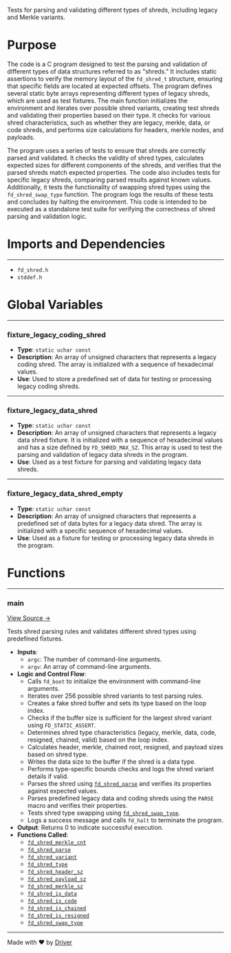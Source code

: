<!--------------------------------------------------------------------------------->
<!-- IMPORTANT: This file is auto-generated by Driver (https://driver.ai). -------->
<!-- Manual edits may be overwritten on future commits. --------------------------->
<!--------------------------------------------------------------------------------->

Tests for parsing and validating different types of shreds, including legacy and Merkle variants.

# Purpose
The code is a C program designed to test the parsing and validation of different types of data structures referred to as "shreds." It includes static assertions to verify the memory layout of the `fd_shred_t` structure, ensuring that specific fields are located at expected offsets. The program defines several static byte arrays representing different types of legacy shreds, which are used as test fixtures. The main function initializes the environment and iterates over possible shred variants, creating test shreds and validating their properties based on their type. It checks for various shred characteristics, such as whether they are legacy, merkle, data, or code shreds, and performs size calculations for headers, merkle nodes, and payloads.

The program uses a series of tests to ensure that shreds are correctly parsed and validated. It checks the validity of shred types, calculates expected sizes for different components of the shreds, and verifies that the parsed shreds match expected properties. The code also includes tests for specific legacy shreds, comparing parsed results against known values. Additionally, it tests the functionality of swapping shred types using the `fd_shred_swap_type` function. The program logs the results of these tests and concludes by halting the environment. This code is intended to be executed as a standalone test suite for verifying the correctness of shred parsing and validation logic.
# Imports and Dependencies

---
- `fd_shred.h`
- `stddef.h`


# Global Variables

---
### fixture\_legacy\_coding\_shred
- **Type**: ``static uchar const``
- **Description**: An array of unsigned characters that represents a legacy coding shred. The array is initialized with a sequence of hexadecimal values.
- **Use**: Used to store a predefined set of data for testing or processing legacy coding shreds.


---
### fixture\_legacy\_data\_shred
- **Type**: ``static uchar const``
- **Description**: An array of unsigned characters that represents a legacy data shred fixture. It is initialized with a sequence of hexadecimal values and has a size defined by `FD_SHRED_MAX_SZ`. This array is used to test the parsing and validation of legacy data shreds in the program.
- **Use**: Used as a test fixture for parsing and validating legacy data shreds.


---
### fixture\_legacy\_data\_shred\_empty
- **Type**: ``static uchar const``
- **Description**: An array of unsigned characters that represents a predefined set of data bytes for a legacy data shred. The array is initialized with a specific sequence of hexadecimal values.
- **Use**: Used as a fixture for testing or processing legacy data shreds in the program.


# Functions

---
### main<!-- {{#callable:main}} -->
[View Source →](<../../../../../src/ballet/shred/test_shred.c#L59>)

Tests shred parsing rules and validates different shred types using predefined fixtures.
- **Inputs**:
    - `argc`: The number of command-line arguments.
    - `argv`: An array of command-line arguments.
- **Logic and Control Flow**:
    - Calls `fd_boot` to initialize the environment with command-line arguments.
    - Iterates over 256 possible shred variants to test parsing rules.
    - Creates a fake shred buffer and sets its type based on the loop index.
    - Checks if the buffer size is sufficient for the largest shred variant using `FD_STATIC_ASSERT`.
    - Determines shred type characteristics (legacy, merkle, data, code, resigned, chained, valid) based on the loop index.
    - Calculates header, merkle, chained root, resigned, and payload sizes based on shred type.
    - Writes the data size to the buffer if the shred is a data type.
    - Performs type-specific bounds checks and logs the shred variant details if valid.
    - Parses the shred using [`fd_shred_parse`](<fd_shred.c.md#fd_shred_parse>) and verifies its properties against expected values.
    - Parses predefined legacy data and coding shreds using the `PARSE` macro and verifies their properties.
    - Tests shred type swapping using [`fd_shred_swap_type`](<fd_shred.h.md#fd_shred_swap_type>).
    - Logs a success message and calls `fd_halt` to terminate the program.
- **Output**: Returns 0 to indicate successful execution.
- **Functions Called**:
    - [`fd_shred_merkle_cnt`](<fd_shred.h.md#fd_shred_merkle_cnt>)
    - [`fd_shred_parse`](<fd_shred.c.md#fd_shred_parse>)
    - [`fd_shred_variant`](<fd_shred.h.md#fd_shred_variant>)
    - [`fd_shred_type`](<fd_shred.h.md#fd_shred_type>)
    - [`fd_shred_header_sz`](<fd_shred.h.md#fd_shred_header_sz>)
    - [`fd_shred_payload_sz`](<fd_shred.h.md#fd_shred_payload_sz>)
    - [`fd_shred_merkle_sz`](<fd_shred.h.md#fd_shred_merkle_sz>)
    - [`fd_shred_is_data`](<fd_shred.h.md#fd_shred_is_data>)
    - [`fd_shred_is_code`](<fd_shred.h.md#fd_shred_is_code>)
    - [`fd_shred_is_chained`](<fd_shred.h.md#fd_shred_is_chained>)
    - [`fd_shred_is_resigned`](<fd_shred.h.md#fd_shred_is_resigned>)
    - [`fd_shred_swap_type`](<fd_shred.h.md#fd_shred_swap_type>)



---
Made with ❤️ by [Driver](https://www.driver.ai/)